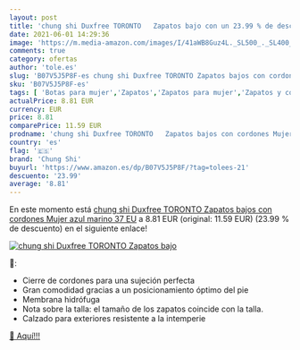 ```yaml
---
layout: post
title: 'chung shi Duxfree TORONTO   Zapatos bajo con un 23.99 % de descuento'
date: 2021-06-01 14:29:36
image: 'https://m.media-amazon.com/images/I/41aWB8Guz4L._SL500_._SL400_.jpg'
comments: true
category: ofertas
author: 'tole.es'
slug: 'B07V5J5P8F-es chung shi Duxfree TORONTO Zapatos bajos con cordones Mujer...'
sku: 'B07V5J5P8F-es'
tags: [ 'Botas para mujer','Zapatos','Zapatos para mujer','Zapatos y complementos','chung shi','zapatos', ]
actualPrice: 8.81 EUR
currency: EUR
price: 8.81
comparePrice: 11.59 EUR
prodname: 'chung shi Duxfree TORONTO   Zapatos bajos con cordones Mujer   azul marino   37 EU'
country: 'es'
flag: '🇪🇸'
brand: 'Chung Shi'
buyurl: 'https://www.amazon.es/dp/B07V5J5P8F/?tag=tolees-21'
descuento: '23.99'
average: '8.81'
---
```


En este momento está [chung shi Duxfree TORONTO   Zapatos bajos con cordones Mujer   azul marino   37 EU](https://www.amazon.es/dp/B07V5J5P8F/?tag=tolees-21) a 8.81 EUR (original: 11.59 EUR) (23.99 %  de descuento) en el siguiente enlace!

[![chung shi Duxfree TORONTO   Zapatos bajo](https://m.media-amazon.com/images/I/41aWB8Guz4L._SL500_._SL400_.jpg)](https://www.amazon.es/dp/B07V5J5P8F/?tag=tolees-21)

🔎:

- Cierre de cordones para una sujeción perfecta
- Gran comodidad gracias a un posicionamiento óptimo del pie
- Membrana hidrófuga
- Nota sobre la talla: el tamaño de los zapatos coincide con la talla.
- Calzado para exteriores resistente a la intemperie

[🛒 Aquí!!!](https://www.amazon.es/dp/B07V5J5P8F/?tag=tolees-21)
